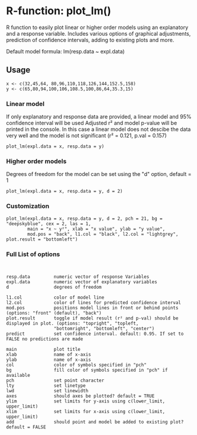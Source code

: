 # R-function: plot_lm()
R function to easily plot linear or higher order models using an explanatory and a response variable.
Includes various options of graphical adjustments, prediction of confidence intervals, adding to existing plots and more. 

Default model formula: lm(resp.data ~ expl.data)
## Usage
```
x <- c(32,45,64, 80,96,110,118,126,144,152.5,158)
y <- c(65,80,94,100,106,108.5,100,86,64,35.3,15)
```
### Linear model
If only explanatory and response data are provided, a linear model and 95% confidence interval will be used
Adjusted r² and model p-value will be printed in the console. In this case a linear model does not descibe the data very well and the model is not significant (r² = 0.121, p.val = 0.157)   
```
plot_lm(expl.data = x, resp.data = y)
```
### Higher order models
Degrees of freedom for the model can be set using the "d" option, default = 1
```
plot_lm(expl.data = x, resp.data = y, d = 2)
```

### Customization
```
plot_lm(expl.data = x, resp.data = y, d = 2, pch = 21, bg = "deepskyblue", cex = 2, las = 1,
        main = "x ~ y²", xlab = "x value", ylab = "y value",
        mod.pos = "back", l1.col = "black", l2.col = "lightgrey", plot.result = "bottomleft")
```
### Full List of options
```


resp.data         numeric vector of response Variables 
expl.data         numeric vector of explanatory variables
d                 degrees of freedom  

l1.col            color of model line 
l2.col            color of lines for predicted confidence interval
mod.pos           positions model lines in front or behind points (options: "front" (default), "back")
plot.result       toggle if model result (r² and p-val) should be displayed in plot. (options: "topright", "topleft,
                  "bottomright", "bottomleft", "center")
predict           set confidence interval. default: 0.95. If set to FALSE no predictions are made

main              plot title
xlab              name of x-axis
ylab              name of x-axis
col               color of symbols specified in "pch"
bg                fill color of symbols specified in "pch" if available 
pch               set point character         
lty               set linetype
lwd               set linewidth
axes              should axes be plotted? default = TRUE
ylim              set limits for y-axis using c(lower_limit, upper_limit)
xlim              set limits for x-axis using c(lower_limit, upper_limit)
add               should point and model be added to existing plot? default = FALSE
```
